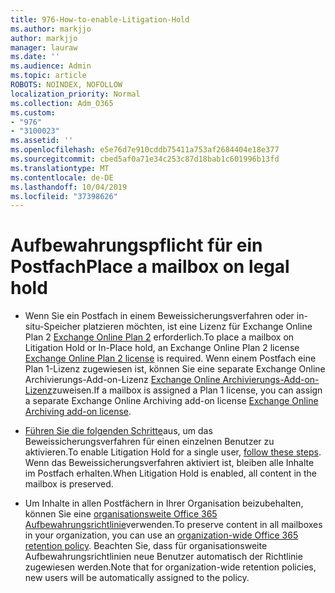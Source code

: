 ```yaml
---
title: 976-How-to-enable-Litigation-Hold
ms.author: markjjo
author: markjjo
manager: lauraw
ms.date: ''
ms.audience: Admin
ms.topic: article
ROBOTS: NOINDEX, NOFOLLOW
localization_priority: Normal
ms.collection: Adm_O365
ms.custom:
- "976"
- "3100023"
ms.assetid: ''
ms.openlocfilehash: e5e76d7e910cddb75411a753af2684404e18e377
ms.sourcegitcommit: cbed5af0a71e34c253c87d18bab1c601996b13fd
ms.translationtype: MT
ms.contentlocale: de-DE
ms.lasthandoff: 10/04/2019
ms.locfileid: "37398626"
---
```

# <a name="place-a-mailbox-on-legal-hold"></a><span data-ttu-id="2e511-102">Aufbewahrungspflicht für ein Postfach</span><span class="sxs-lookup"><span data-stu-id="2e511-102">Place a mailbox on legal hold</span></span>

- <span data-ttu-id="2e511-103">Wenn Sie ein Postfach in einem Beweissicherungsverfahren oder in-situ-Speicher platzieren möchten, ist eine Lizenz für Exchange Online Plan 2 [Exchange Online Plan 2](https://docs.microsoft.com/office365/servicedescriptions/office-365-platform-service-description/office-365-plan-options) erforderlich.</span><span class="sxs-lookup"><span data-stu-id="2e511-103">To place a mailbox on Litigation Hold or In-Place hold, an Exchange Online Plan 2 license [Exchange Online Plan 2 license](https://docs.microsoft.com/office365/servicedescriptions/office-365-platform-service-description/office-365-plan-options) is required.</span></span> <span data-ttu-id="2e511-104">Wenn einem Postfach eine Plan 1-Lizenz zugewiesen ist, können Sie eine separate Exchange Online Archivierungs-Add-on-Lizenz [Exchange Online Archivierungs-Add-on-Lizenz](https://docs.microsoft.com/office365/servicedescriptions/exchange-online-archiving-service-description)zuweisen.</span><span class="sxs-lookup"><span data-stu-id="2e511-104">If a mailbox is assigned a Plan 1 license, you can assign a separate Exchange Online Archiving add-on license [Exchange Online Archiving add-on license](https://docs.microsoft.com/office365/servicedescriptions/exchange-online-archiving-service-description).</span></span>

- <span data-ttu-id="2e511-105">[Führen Sie die folgenden Schritte](https://docs.microsoft.com/office365/securitycompliance/create-a-litigation-hold)aus, um das Beweissicherungsverfahren für einen einzelnen Benutzer zu aktivieren.</span><span class="sxs-lookup"><span data-stu-id="2e511-105">To enable Litigation Hold for a single user, [follow these steps](https://docs.microsoft.com/office365/securitycompliance/create-a-litigation-hold).</span></span> <span data-ttu-id="2e511-106">Wenn das Beweissicherungsverfahren aktiviert ist, bleiben alle Inhalte im Postfach erhalten.</span><span class="sxs-lookup"><span data-stu-id="2e511-106">When Litigation Hold is enabled, all content in the mailbox is preserved.</span></span>

- <span data-ttu-id="2e511-107">Um Inhalte in allen Postfächern in Ihrer Organisation beizubehalten, können Sie eine [organisationsweite Office 365 Aufbewahrungsrichtlinie](https://docs.microsoft.com/microsoft-365/compliance/retention-policies#applying-a-retention-policy-to-an-entire-organization-or-specific-locations)verwenden.</span><span class="sxs-lookup"><span data-stu-id="2e511-107">To preserve content in all mailboxes in your organization, you can use an [organization-wide Office 365 retention policy](https://docs.microsoft.com/microsoft-365/compliance/retention-policies#applying-a-retention-policy-to-an-entire-organization-or-specific-locations).</span></span> <span data-ttu-id="2e511-108">Beachten Sie, dass für organisationsweite Aufbewahrungsrichtlinien neue Benutzer automatisch der Richtlinie zugewiesen werden.</span><span class="sxs-lookup"><span data-stu-id="2e511-108">Note that for organization-wide retention policies, new users will be automatically assigned to the policy.</span></span>
